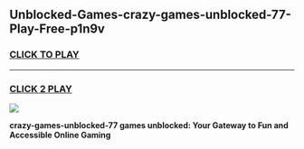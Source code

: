 
## Unblocked-Games-crazy-games-unblocked-77-Play-Free-p1n9v
<h3>
<a href="https://premium76.site?title=crazy-games-unblocked-77&ref=18A1">CLICK TO PLAY</a></h3>
<hr>

<h3>
<a href="https://premium76.site?title=crazy-games-unblocked-77&ref=18A1">CLICK 2 PLAY</a>
  
</h3>

<a href="https://premium76.site?title=crazy-games-unblocked-77&ref=18A1"><img src="https://clearcache.store/games.png"></a>


**crazy-games-unblocked-77 games unblocked: Your Gateway to Fun and Accessible Online Gaming**
